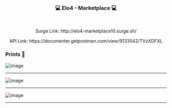 ### <p align="center">💻 Elo4 - Marketplace  💻</p>

<div align="center" margin-bottom="10px">
  
</div> 
&nbsp
<p align="center">Surge Link: http://elo4-marketplace10.surge.sh/</p>
<p align="center">API Link: https://documenter.getpostman.com/view/9133542/TVzXDFXL</p>



### Prints 🎨

![image](https://user-images.githubusercontent.com/77981874/113492812-bbbfdb80-94b0-11eb-88be-f564fef8340e.png)

***

![image](https://user-images.githubusercontent.com/77981874/113492822-d72ae680-94b0-11eb-9884-e9f70ce397d1.png)

***

![image](https://user-images.githubusercontent.com/77981874/113492834-eca01080-94b0-11eb-9367-05f1cd9edb30.png)

***

